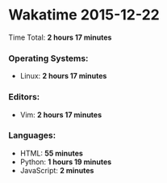 # Wakatime 2015-12-22

Time Total: **2 hours 17 minutes**

### Operating Systems:
- Linux: **2 hours 17 minutes** 

### Editors:
- Vim: **2 hours 17 minutes** 

### Languages:
- HTML: **55 minutes** 
- Python: **1 hours 19 minutes** 
- JavaScript: **2 minutes** 

